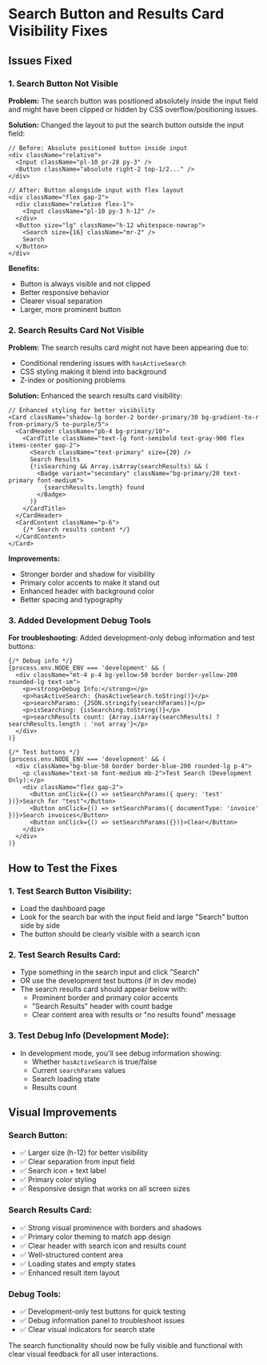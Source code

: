 # Search Button and Results Card Visibility Fixes

## Issues Fixed

### 1. **Search Button Not Visible**

**Problem:** The search button was positioned absolutely inside the input field and might have been clipped or hidden by CSS overflow/positioning issues.

**Solution:** Changed the layout to put the search button outside the input field:

```tsx
// Before: Absolute positioned button inside input
<div className="relative">
  <Input className="pl-10 pr-28 py-3" />
  <Button className="absolute right-2 top-1/2..." />
</div>

// After: Button alongside input with flex layout
<div className="flex gap-2">
  <div className="relative flex-1">
    <Input className="pl-10 py-3 h-12" />
  </div>
  <Button size="lg" className="h-12 whitespace-nowrap">
    <Search size={16} className="mr-2" />
    Search
  </Button>
</div>
```

**Benefits:**
- Button is always visible and not clipped
- Better responsive behavior
- Clearer visual separation
- Larger, more prominent button

### 2. **Search Results Card Not Visible**

**Problem:** The search results card might not have been appearing due to:
- Conditional rendering issues with `hasActiveSearch`
- CSS styling making it blend into background
- Z-index or positioning problems

**Solution:** Enhanced the search results card visibility:

```tsx
// Enhanced styling for better visibility
<Card className="shadow-lg border-2 border-primary/30 bg-gradient-to-r from-primary/5 to-purple/5">
  <CardHeader className="pb-4 bg-primary/10">
    <CardTitle className="text-lg font-semibold text-gray-900 flex items-center gap-2">
      <Search className="text-primary" size={20} />
      Search Results 
      {!isSearching && Array.isArray(searchResults) && (
        <Badge variant="secondary" className="bg-primary/20 text-primary font-medium">
          {searchResults.length} found
        </Badge>
      )}
    </CardTitle>
  </CardHeader>
  <CardContent className="p-6">
    {/* Search results content */}
  </CardContent>
</Card>
```

**Improvements:**
- Stronger border and shadow for visibility
- Primary color accents to make it stand out
- Enhanced header with background color
- Better spacing and typography

### 3. **Added Development Debug Tools**

**For troubleshooting:** Added development-only debug information and test buttons:

```tsx
{/* Debug info */}
{process.env.NODE_ENV === 'development' && (
  <div className="mt-4 p-4 bg-yellow-50 border border-yellow-200 rounded-lg text-sm">
    <p><strong>Debug Info:</strong></p>
    <p>hasActiveSearch: {hasActiveSearch.toString()}</p>
    <p>searchParams: {JSON.stringify(searchParams)}</p>
    <p>isSearching: {isSearching.toString()}</p>
    <p>searchResults count: {Array.isArray(searchResults) ? searchResults.length : 'not array'}</p>
  </div>
)}

{/* Test buttons */}
{process.env.NODE_ENV === 'development' && (
  <div className="bg-blue-50 border border-blue-200 rounded-lg p-4">
    <p className="text-sm font-medium mb-2">Test Search (Development Only):</p>
    <div className="flex gap-2">
      <Button onClick={() => setSearchParams({ query: 'test' })}>Search for "test"</Button>
      <Button onClick={() => setSearchParams({ documentType: 'invoice' })}>Search invoices</Button>
      <Button onClick={() => setSearchParams({})}>Clear</Button>
    </div>
  </div>
)}
```

## How to Test the Fixes

### 1. **Test Search Button Visibility:**
- Load the dashboard page
- Look for the search bar with the input field and large "Search" button side by side
- The button should be clearly visible with a search icon

### 2. **Test Search Results Card:**
- Type something in the search input and click "Search"
- OR use the development test buttons (if in dev mode)
- The search results card should appear below with:
  - Prominent border and primary color accents
  - "Search Results" header with count badge
  - Clear content area with results or "no results found" message

### 3. **Test Debug Info (Development Mode):**
- In development mode, you'll see debug information showing:
  - Whether `hasActiveSearch` is true/false
  - Current `searchParams` values
  - Search loading state
  - Results count

## Visual Improvements

### Search Button:
- ✅ Larger size (h-12) for better visibility
- ✅ Clear separation from input field
- ✅ Search icon + text label
- ✅ Primary color styling
- ✅ Responsive design that works on all screen sizes

### Search Results Card:
- ✅ Strong visual prominence with borders and shadows
- ✅ Primary color theming to match app design
- ✅ Clear header with search icon and results count
- ✅ Well-structured content area
- ✅ Loading states and empty states
- ✅ Enhanced result item layout

### Debug Tools:
- ✅ Development-only test buttons for quick testing
- ✅ Debug information panel to troubleshoot issues
- ✅ Clear visual indicators for search state

The search functionality should now be fully visible and functional with clear visual feedback for all user interactions.
